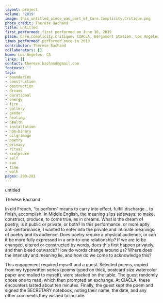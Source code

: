 ```yaml
---
layout: project
volume: '2019'
image: this_untitled_piece_was_part_of_Care.Complicity.Critique.png
photo_credit: Therese Bachand
title: untitled
first_performed: first performed on June 16, 2019
place: Care.Complicity.Critique, CIACLA, Bergamont Station, Los Angeles, CA
times_performed: performed once in 2019
contributor: Thérèse Bachand
collaborators: []
home: Los Angeles, CA
links: []
contact: therese.bachand@gmail.com
footnote: ''
tags:
- boundaries
- construction
- destruction
- dreams
- durational
- energy
- fire
- gallery
- gender
- healing
- health
- installation
- non-binary
- pilgrimage
- poetry
- privacy
- ritual
- sculpture
- self
- sun
- time
- walk
pages: 280-281
---
```


untitled

Thérèse Bachand

In old French, “to perform” means to carry into effect, fulfill discharge… to finish, accomplish. In Middle English, the meaning slips sideways: to make, construct, produce, to come true, as in dreams. What is the dream of poetry; is it public or private, or both? In this performance, or more aptly anti-performance, I wanted to enter into the private and intimate meanings of poetry and its audience. Does poetry require a physical audience, or can it be more fully expressed in a one-to-one relationship? If we are to be changed, altered or constructed by words, does this first happen privately, and then bleed outwards? How do words change around us? Where does the intensity and meaning lie, and how do we come to acknowledge this?

This engagement required myself and a guest. Selected poems, copied from my typewritten series (poems typed on thick, postcard size watercolor paper and mailed to myself), were stacked on the table. The guest randomly chose one to read, which then prompted an exchange. At CIACLA, these encounters lasted about ten minutes. Finally, the guest kept the poem and signed the SECRETARY notebook, noting their name, the date, and any other comments they wished to include.
